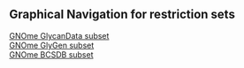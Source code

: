 ## Graphical Navigation for restriction sets
[GNOme GlycanData subset](https://raw.githack.com/glygen-glycan-data/GNOme/master/restrictions/GNOme_GlycanData.browser.html)<br>
[GNOme GlyGen subset](https://raw.githack.com/glygen-glycan-data/GNOme/master/restrictions/GNOme_GlyGen.browser.html)<br>
[GNOme BCSDB subset](https://raw.githack.com/glygen-glycan-data/GNOme/master/restrictions/GNOme_BCSDB.browser.html)<br>
